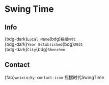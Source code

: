# Swing Time

## Info

{bdg-dark}`Local Name`{bdg}`摇摆时代`  
{bdg-dark}`Year Established`{bdg}`2021`  
{bdg-dark}`City`{bdg}`Shenzhen`  

## Contact

{fab}`weixin;ky-contact-icon` 摇摆时代SwingTime  
